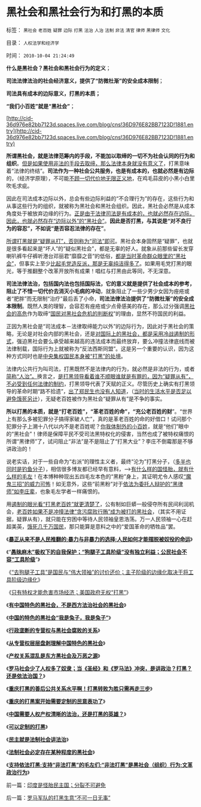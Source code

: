 # 黑社会和黑社会行为和打黑的本质

标签： `黑社会` `老百姓` `疑罪` `边际` `打黑` `法治` `人治` `法制` `非法` `清官` `律师` `黑律师` `文化` 

目录： `人权法学和经济学`

时间： `2010-10-04 21:24:49`

**什么是黑社会？黑社会和黑社会行为的定义**；

**司法法律法治的社会经济意义，提供了“防微杜渐”的安全成本限制**；

**司法具有成本的边际意义，打黑的本质；**

**“我们小百姓”就是“黑社会”**；

[http://cid-36d976e82bb7123d.spaces.live.com/blog/cns!36D976E82BB7123D!1881.entry](http://cid-36d976e82bb7123d.spaces.live.com/blog/cns!36D976E82BB7123D!1881.entry)

**所谓黑社会，就是法律范筹内的手段，不能加以取缔的一切不为社会认同的行为和组织**。[但是如果使用非法的手段去取缔，那么法律本身就没有意义了](../../../2010/6/10/支持广州等地政府依法打黑.md)，打黑意味着“法律的终结”。**司法作为一种社会公共服务，也是有成本的，也就必然是有边际**的，（经济学原理），不可能[不顾一切代价地无限正义地](../../../2009/11/28/危机管理有成本边界，不值得“不惜一切代价避免危机”.md)，在鸡毛蒜皮的小黑小白里吹毛求疵。

因此在司法成本边际以外，总会有些边际利益的“不合理行为”的存在，这些行为和从事这些行为的组织，就被称为黑社会和黑社会组织。因此，黑社会必然是从成本角度处于被放弃边缘的行为。[正是由于法律司法是有成本的，也就必然存在边际，因此，也就必然存在“边际以外”的“黑社会”](http://darthvad.blog.sohu.com/157236546.html)。**因此是否打黑，与其说是“对不良行为的容忍”，不如说“是否容忍法律的存在”**。

[所谓打黑就是“疑罪从打”，否则称为“司法”即可](../../../2010/9/21/“民主斗士”大部分是民粹斗士.md)。黑社会本身固然是“疑罪”，也就是很多看起来是“坏人”的“疑似黑社会”，都是无辜的好人。就象从前那些留长发穿喇叭裤牛仔裤听港台邓丽君“靡靡之音”的低俗，[都是当时革命群众眼里的“黑社会”](../../../2010/9/21/“民主斗士”大部分是民粹斗士.md)，但事实上至少[比起毛党造反派，那是无辜纯洁得多了](http://http//cid-36d976e82bb7123d.spaces.live.com/blog/cns!36D976E82BB7123D!437.entry)。如果用毛党打黑的眼光，等于推翻整个改革开放所有成果！唱红与打黑由此等同，不无深意。

**司法法律法治，包括国内法也包括国际法，它的意义就是提供了社会成本的参考，阻止了不惜一切代价去消灭小毛病的冲动**，就象阻止了一些少男少女因为痤疮或者“肥胖”而无限制“治疗”最后丢了小命，**司法法律法治提供了“防微杜渐”的安全成本限制**。既然人类的理智，会容忍有痤疮或少点骨感美的存在，那么过分强调[黑社会的高危](../../../2009/11/20/危机论是不科学的唯心主义.md)作为取缔“[国民对黑社会危机的判断权](../../../2010/1/21/人权是价值判断的原子单位.md)”的理由，显然不符国民的利益。

正因为黑社会是“司法成本－法律取缔能力以外”的边际行为，因此对于黑社会的策略，无论是对社会内部的黑社会，还是[对国际上的黑社会，都是采用冷战遏制的形式](../../../2010/3/10/军人牺牲是无私吗？.md)，强迫黑社会要么承受越来越高的违法成本而最终放弃，要么冲撞法律底线而被法律制载，国际行为上就被称为“反法西斯同盟”。这是另一个重要的认识，因为这种方式同时也是[中央集权国民本身被“打黑”的处境](../../../2010/3/1/中国需要人权产权清晰的法治吗？.md)。

法律内公共行为叫司法，打黑既然不是法律内的行为，就必然是非法的行为，或者[简称“人治”。](../../../2009/10/11/可以定制的打黑.md)换言之，[是打黑领导看着谁不顺眼谁就是有罪的，因为“疑罪从有”，不必受到任何法律的制约](../../../2009/9/17/老百姓，巨款，仇富，弱肉强食，垄断和黑社会.md)，打黑领导代表了天赋的正义。尽管历史上确实有打黑领导的革命时期“路不拾遗”，[出了郑民生也没有人知道](../../../2010/5/5/不要滥用“民不畏死”鼓励郑民生类恶性案件.md)，（[当时的生活水平是否足以避免饿死另计](../../../2009/8/2/英属孟加拉两次大饥荒和经济学家的良心.md)），无疑老百姓被作为黑社会“疑罪从有”是不争的事实。

**所以打黑的本质，就是“打老百姓”，“革老百姓的命”，“充公老百姓的财**”。“世界上有那么多被犯罪分子搞得家破人亡”，真的是革老百姓的命的好借口！试问那个犯罪分子上溯十八代以内不是老百姓呢？[你我体制外的小百姓](../../../2009/7/30/十几亿体制外老百姓的利益由谁呼吁.md)，就是“他们”眼中的“黑社会”！律师是保障平民不受司法黑特权化的侵害，当然也成了被特权痛恨的所谓“黑律师”了，试问阻止“非法”是不是阻止了“打黑大业”？李庄不倒霉那是不够讲政治的！

说老实话，对于一些自命为“右派”的理性主义者，最终“沦为”打黑分子，（[多半也同时是钓鱼分子](http://cid-36d976e82bb7123d.spaces.live.com/blog/cns!36D976E82BB7123D!1822.entry)），相信很多博友都已经早有意料，——>[有什么样的国怪胎，就有什么样的毛左](../../../2010/6/1/民主不允许意识形态口号;不要再搞政治运动.md)！在本博种种现出五四毛左本色的“黑粉”身上，其证明尤令人感叹[“魔鬼三招”的威力可怖](%E9%AD%94%E9%AC%BC%E4%B8%89)！如无意外，这些“前黑粉”对于[依法为委托人辩护的“黑律师”如李庄辈](../../../2010/2/10/李庄玉娇的政治觉悟和欧元区破产游戏和经济危机.md)，也象毛左学者一样痛恨的。

用[遏制的眼光看“打黑老百姓”就更清楚了](../../../2009/8/19/法制“不公平”不是暴力颠覆法制框架的理由.md)，公有制如巨蟒一般侵夺所有民间利润机会，[老百姓如果不是冲撞法律“贪污腐败行贿”成为被打的黑社会](../../../2010/2/28/从专营权层层盘剥理解中国特色的黑社会.md)，（其实不用证据，疑罪从有），就只能在穷困中等待人民领袖皇恩浩荡。万一人民领袖一心在赶超美英，[饿死几千万国民](../../../2009/10/16/人为的城市化和人为毁灭工商业城市.md)，那只能算是意料之中的“爱国革命的牺牲品”罢。

《[**暴正从来不是人民推翻的;暴力与非暴力的选择;人民如何才能摆脱被奴役的命运**](../../../2010/9/18/为什么罗马帝国无法抗拒暴黑幕的落下？.md)》

《“[**愚昧麻木”极权下的自我保护；“狗腿子工具阶级”没有独立利益；公民社会不容“工具阶级**](../../../2010/9/18/罗马帝国的狗腿子工具阶级.md)”》

《[“去狗腿子工具”是国民与“伟大领袖”的讨价还价；主子阶级的边缘化取决于将工具阶级边缘化](../../../2010/9/24/罗马社会摆脱狗腿子工具阶级的经验和教训.md)》

《[只有特权才能危害市场经济；美国政府无权“打黑”](../../../2010/7/29/只有特权才能危害市场经济.md)》

《[**有中国特色的黑社会，不是西方法治社会的黑社会**](../../../2010/2/27/有中国特色的黑社会.md)》

《[**中国的特色的黑社会“我是兔子，我是兔子”**](../../../2010/2/27/扬我警威“我是兔子，我是兔子”.md)》

《[**行政垄断的专营权与黑社会腐败的关系**](../../../2010/2/28/行政垄断的专营权与黑社会腐败的关系.md)》

《[**从专营权层层盘剥理解中国特色的黑社会**](../../../2010/2/28/从专营权层层盘剥理解中国特色的黑社会.md)》

《[**产权关系混乱是东方黑社会及万恶之源**](../../../2010/3/1/产权关系混乱催生中国特色的黑社会.md)》

《[**罗马社会少了人权多了奴隶；当《圣经》和《罗马法》冲突，是讲政治？打黑？还是依法治国？**](../../../2010/5/7/罗马社会只少了人权仅多了奴隶.md)》

《[**重庆打黑的善后公共关系水平啊！打黑转败为胜只需再走三步**](../../../2010/4/26/请勿与国际游资里应外合打破中国防线.md)》

《[**重庆的打黑案开始需要定制的民意表功了**](../../../2010/4/14/指数期货创造价值吗？对行情的影响是什么？.md)》

《[**中国需要人权产权清晰的法治，还是打黑的英雄？**](../../../2010/3/1/中国需要人权产权清晰的法治吗？.md)》

《[**可以定制的打黑**](../../../2009/10/11/可以定制的打黑.md)》

《[**民主就是法制社会讲法治**](http://hi.baidu.com/darthchn/blog/item/cd63288e007daef3513d9299.html)》

《[**法制社会必定存在某种程度的黑社会**](http://blog.sina.com.cn/s/blog_5563a64d0100f8ua.html)》

《[**支持依法打黑;支持“非法打黑”的毛左们;“非法打黑”是黑社会（组织）行为;文革政治行为**](../../../2010/6/10/支持广州等地政府依法打黑.md)》



前一篇：[印度是怪胎民主国；分裂不可避免](../../../2010/10/3/印度是怪胎民主国；分裂不可避免.md)

后一篇：[罗马军队的打黑生意“不可一日无事”](../../../2010/10/4/罗马军队的打黑生意“不可一日无事”.md)